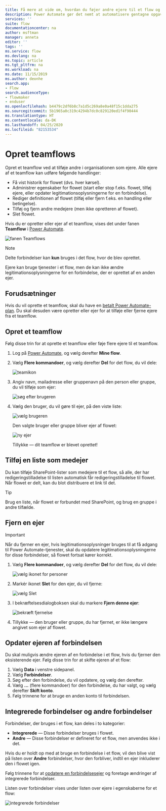 ```yaml
---
title: Få mere at vide om, hvordan du føjer andre ejere til et flow og opretter teamflows | Microsoft Docs
description: Power Automate gør det nemt at automatisere gentagne opgaver. Du kan tilføje brugere eller grupper som ejere og samarbejde med dem om at designe og administrere flows.
services: ''
suite: flow
documentationcenter: na
author: msftman
manager: anneta
editor: ''
tags: ''
ms.service: flow
ms.devlang: na
ms.topic: article
ms.tgt_pltfrm: na
ms.workload: na
ms.date: 11/15/2019
ms.author: deonhe
search.app:
- Flow
search.audienceType:
- flowmaker
- enduser
ms.openlocfilehash: b4479c2df6b8c7a1d5c269a8e0a48f15c1dda275
ms.sourcegitcommit: 5b1965a0c319c4294b7dc0c829120ed1f4f90444
ms.translationtype: HT
ms.contentlocale: da-DK
ms.lasthandoff: 04/25/2020
ms.locfileid: "82153534"
---
```

# <a name="create-team-flows"></a>Opret teamflows

Opret et teamflow ved at tilføje andre i organisationen som ejere. Alle ejere af et teamflow kan udføre følgende handlinger:

* Få vist historik for flowet (dvs. hver kørsel).
* Administrer egenskaber for flowet (start eller stop f.eks. flowet, tilføj ejere, eller opdater legitimationsoplysningerne for en forbindelse).
* Rediger definitionen af flowet (tilføj eller fjern f.eks. en handling eller betingelse).
* Tilføj og fjern andre medejere (men ikke opretteren af flowet).
* Slet flowet.

Hvis du er opretter eller ejer af et teamflow, vises det under fanen **Teamflow** i [Power Automate](https://flow.microsoft.com).

![fanen Teamflows](./media/create-team-flows/addowner5.png)

> [!NOTE]
> Delte forbindelser kan **kun** bruges i det flow, hvor de blev oprettet.
> 
> 

Ejere kan bruge tjenester i et flow, men de kan ikke ændre legitimationsoplysningerne for en forbindelse, der er oprettet af en anden ejer.

## <a name="prerequisites"></a>Forudsætninger
Hvis du vil oprette et teamflow, skal du have en [betalt Power Automate-plan](https://flow.microsoft.com/pricing/). Du skal desuden være opretter eller ejer for at tilføje eller fjerne ejere fra et teamflow.

## <a name="create-a-team-flow"></a>Opret et teamflow
Følg disse trin for at oprette et teamflow eller føje flere ejere til et teamflow.

1. Log på [Power Automate](https://flow.microsoft.com), og vælg derefter **Mine flow**.
2. Vælg **Flere kommandoer**, og vælg derefter **Del** for det flow, du vil dele:
   
    ![teamikon](./media/create-team-flows/addowner1.png)
3. Angiv navn, mailadresse eller gruppenavn på den person eller gruppe, du vil tilføje som ejer:
   
    ![søg efter brugeren](./media/create-team-flows/addowner2.png)
4. Vælg den bruger, du vil gøre til ejer, på den viste liste:
   
    ![vælg brugeren](./media/create-team-flows/addowner3.png)
   
     Den valgte bruger eller gruppe bliver ejer af flowet:
   
    ![ny ejer](./media/create-team-flows/addowner4.png)
   
     Tillykke &mdash; dit teamflow er blevet oprettet!

## <a name="add-a-list-as-a-co-owner"></a>Tilføj en liste som medejer

Du kan tilføje SharePoint-lister som medejere til et flow, så alle, der har redigeringstilladelse til listen automatisk får redigeringstilladelse til flowet. Når flowet er delt, kan du blot distribuere et link til det.

> [!TIP]
> Brug en liste, når flowet er forbundet med SharePoint, og brug en gruppe i andre tilfælde.
>

## <a name="remove-an-owner"></a>Fjern en ejer

> [!IMPORTANT]
> Når du fjerner en ejer, hvis legitimationsoplysninger bruges til at få adgang til Power Automate-tjenester, skal du opdatere legitimationsoplysningerne for disse forbindelser, så flowet fortsat kører korrekt.
> 
> 

1. Vælg **Flere kommandoer**, og vælg derefter **Del** for det flow, du vil dele:
   
    ![vælg ikonet for personer](./media/create-team-flows/addowner1.png)
2. Markér ikonet **Slet** for den ejer, du vil fjerne:
   
    ![vælg Slet](./media/create-team-flows/removeowner2.png)
3. I bekræftelsesdialogboksen skal du markere **Fjern denne ejer**:
   
    ![bekræft fjernelse](./media/create-team-flows/removeowner3.png)
4. Tillykke &mdash; den bruger eller gruppe, du har fjernet, er ikke længere angivet som ejer af flowet.


## <a name="update-connection-owner"></a>Opdater ejeren af forbindelsen

Du skal muligvis ændre ejeren af en forbindelse i et flow, hvis du fjerner den eksisterende ejer. Følg disse trin for at skifte ejeren af et flow:

1. Vælg **Data** i venstre sidepanel.
1. Vælg **Forbindelser**.
1. Søg efter den forbindelse, du vil opdatere, og vælg den derefter.
1. Vælg **...** (flere kommandoer) for den forbindelse, du har valgt, og vælg derefter **Skift konto**.
1. Følg trinnene for at bruge en anden konto til forbindelsen.

## <a name="embedded-and-other-connections"></a>Integrerede forbindelser og andre forbindelser

Forbindelser, der bruges i et flow, kan deles i to kategorier:

* **Integrerede** &mdash; Disse forbindelser bruges i flowet.
* **Andre** &mdash; Disse forbindelser er defineret for et flow, men anvendes ikke i det.

Hvis du er holdt op med at bruge en forbindelse i et flow, vil den blive vist på listen over **Andre** forbindelser, hvor den forbliver, indtil en ejer inkluderer den i flowet igen.

Følg trinnene for at [opdatere en forbindelsesejer](./create-team-flows.md#update-connection-owner) og foretage ændringer af integrerede forbindelser.

Listen over forbindelser vises under listen over ejere i egenskaberne for et flow:

![integrerede forbindelser](./media/create-team-flows/embeddedconnections.png)

